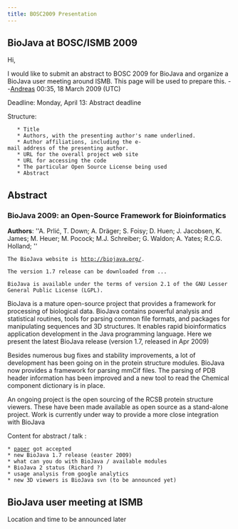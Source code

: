 ```yaml
---
title: BOSC2009 Presentation
---
```


BioJava at BOSC/ISMB 2009
-------------------------

Hi,

I would like to submit an abstract to BOSC 2009 for BioJava and organize
a BioJava user meeting around ISMB. This page will be used to prepare
this. --[Andreas](User:Andreas "wikilink") 00:35, 18 March 2009 (UTC)

Deadline: Monday, April 13: Abstract deadline

Structure:

`   * Title`  
`   * Authors, with the presenting author's name underlined.`  
`   * Author affiliations, including the e-mail address of the presenting author.`  
`   * URL for the overall project web site`  
`   * URL for accessing the code`  
`   * The particular Open Source License being used `  
`   * Abstract`

Abstract
--------

### BioJava 2009: an Open-Source Framework for Bioinformatics

**Authors**: ''A. Prlić, T. Down; A. Dräger; S. Foisy; D. Huen; J.
Jacobsen, K. James; M. Heuer; M. Pocock; M.J. Schreiber; G. Waldon; A.
Yates; R.C.G. Holland; ''

`The BioJava website is `[`http://biojava.org/`](http://biojava.org/)`. `

`The version 1.7 release can be downloaded from ...`

`BioJava is available under the terms of version 2.1 of the GNU Lesser General Public License (LGPL).`

BioJava is a mature open-source project that provides a framework for
processing of biological data. BioJava contains powerful analysis and
statistical routines, tools for parsing common file formats, and
packages for manipulating sequences and 3D structures. It enables rapid
bioinformatics application development in the Java programming language.
Here we present the latest BioJava release (version 1.7, released in Apr
2009)

Besides numerous bug fixes and stability improvements, a lot of
development has been going on in the protein structure modules. BioJava
now provides a framework for parsing mmCif files. The parsing of PDB
header information has been improved and a new tool to read the Chemical
component dictionary is in place.

An ongoing project is the open sourcing of the RCSB protein structure
viewers. These have been made available as open source as a stand-alone
project. Work is currently under way to provide a more close integration
with BioJava

Content for abstract / talk :

`* `[`paper`](http://bioinformatics.oxfordjournals.org/cgi/content/abstract/btn397v1?ijkey=jIKd6VUGPrgshbv&keytype=ref)` got accepted`  
`* new BioJava 1.7 release (easter 2009)`  
`* what can you do with BioJava / available modules`  
`* BioJava 2 status (Richard ?) `  
`* usage analysis from google analytics`  
`* new 3D viewers is BioJava svn (to be announced yet)`

BioJava user meeting at ISMB
----------------------------

Location and time to be announced later

